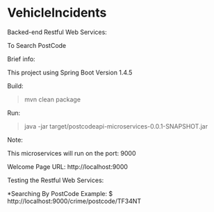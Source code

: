 # VehicleIncidents
Backed-end Restful Web Services: 

To Search PostCode

Brief info:

This project using Spring Boot Version 1.4.5


Build:

>mvn clean package

Run:

>java -jar target/postcodeapi-microservices-0.0.1-SNAPSHOT.jar

Note:

This microservices will run on the port: 9000

Welcome Page URL: http://localhost:9000

Testing the Restful Web Services:

*Searching By PostCode Example:
$ http://localhost:9000/crime/postcode/TF34NT


 
 
